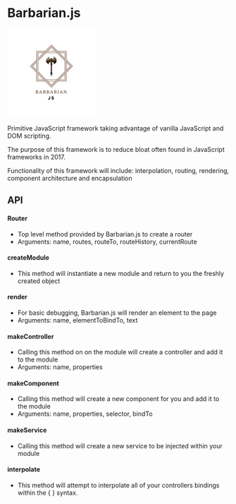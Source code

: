 # Barbarian.js

![](./barbarian.png?raw=true)

Primitive JavaScript framework taking advantage of vanilla JavaScript and DOM scripting.

The purpose of this framework is to reduce bloat often found in JavaScript frameworks in 2017.

Functionality of this framework will include: interpolation, routing, rendering, component architecture
and encapsulation

## API 

#### Router

- Top level method provided by Barbarian.js to create a router 
- Arguments: name, routes, routeTo, routeHistory, currentRoute

#### createModule

- This method will instantiate a new module and return to you the freshly created object

#### render 

- For basic debugging, Barbarian.js will render an element to the page
- Arguments: name, elementToBindTo, text

#### makeController

- Calling this method on on the module will create a controller and add it to the module
- Arguments: name, properties

#### makeComponent

- Calling this method will create a new component for you and add it to the module
- Arguments: name, properties, selector, bindTo

#### makeService

- Calling this method will create a new service to be injected within your module 

#### interpolate
- This method will attempt to interpolate all of your controllers bindings within the { } syntax. 
